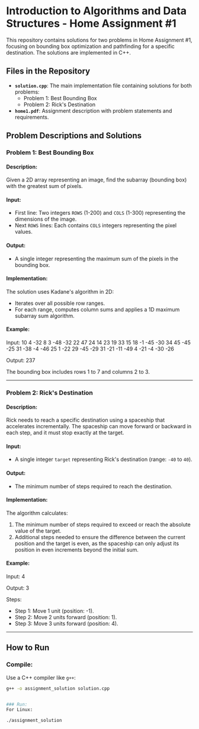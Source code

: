# Introduction to Algorithms and Data Structures - Home Assignment #1

This repository contains solutions for two problems in Home Assignment #1, focusing on bounding box optimization and pathfinding for a specific destination. The solutions are implemented in C++.

## Files in the Repository

- **`solution.cpp`**: The main implementation file containing solutions for both problems:
  - Problem 1: Best Bounding Box
  - Problem 2: Rick's Destination
- **`home1.pdf`**: Assignment description with problem statements and requirements.

## Problem Descriptions and Solutions

### Problem 1: Best Bounding Box

#### Description:
Given a 2D array representing an image, find the subarray (bounding box) with the greatest sum of pixels.

#### Input:
- First line: Two integers `ROWS` (1-200) and `COLS` (1-300) representing the dimensions of the image.
- Next `ROWS` lines: Each contains `COLS` integers representing the pixel values.

#### Output:
- A single integer representing the maximum sum of the pixels in the bounding box.

#### Implementation:
The solution uses Kadane's algorithm in 2D:
- Iterates over all possible row ranges.
- For each range, computes column sums and applies a 1D maximum subarray sum algorithm.

#### Example:
Input:
10 4 -32 8 3 -48 -32 22 47 24 14 23 19 33 15 18 -1 -45 -30 34 45 -45 -25 31 -38 -4 -46 25 1 -22 29 -45 -29 31 -21 -11 -49 4 -21 -4 -30 -26

Output:
237

The bounding box includes rows 1 to 7 and columns 2 to 3.

---

### Problem 2: Rick's Destination

#### Description:
Rick needs to reach a specific destination using a spaceship that accelerates incrementally. The spaceship can move forward or backward in each step, and it must stop exactly at the target.

#### Input:
- A single integer `target` representing Rick's destination (range: `-40` to `40`).

#### Output:
- The minimum number of steps required to reach the destination.

#### Implementation:
The algorithm calculates:
1. The minimum number of steps required to exceed or reach the absolute value of the target.
2. Additional steps needed to ensure the difference between the current position and the target is even, as the spaceship can only adjust its position in even increments beyond the initial sum.

#### Example:
Input:
4

Output:
3


Steps:
- Step 1: Move 1 unit (position: -1).
- Step 2: Move 2 units forward (position: 1).
- Step 3: Move 3 units forward (position: 4).

---

## How to Run

### Compile:
Use a C++ compiler like `g++`:
```bash
g++ -o assignment_solution solution.cpp


### Run:
For Linux:

./assignment_solution
